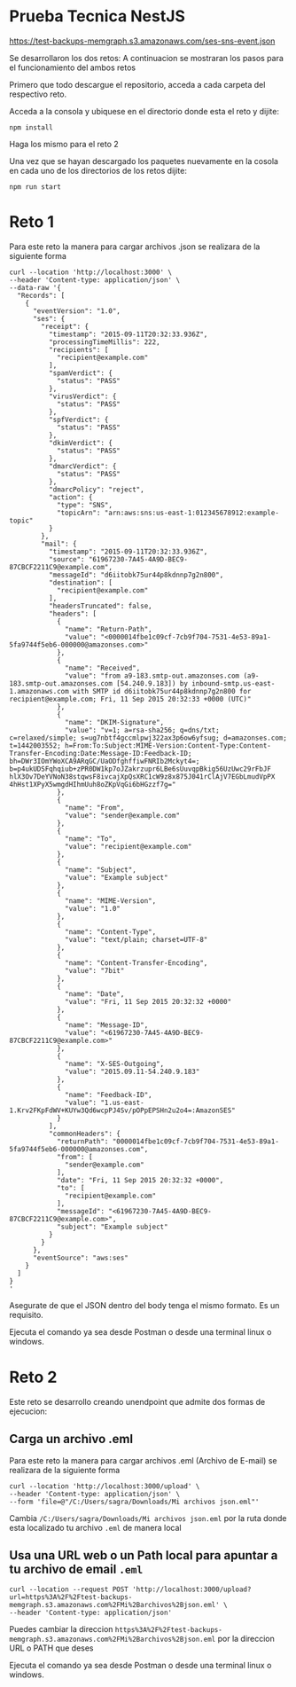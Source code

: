 # Prueba Tecnica NestJS

https://test-backups-memgraph.s3.amazonaws.com/ses-sns-event.json

Se desarrollaron los dos retos: A continuacion se mostraran los pasos para el funcionamiento del ambos retos

Primero que todo descargue el repositorio, acceda a cada carpeta del respectivo reto.

Acceda a la consola y ubiquese en el directorio donde esta el reto y dijite:

    npm install

Haga los mismo para el reto 2

Una vez que se hayan descargado los paquetes nuevamente en la cosola en cada uno de los directorios de los retos dijite:

    npm run start


# Reto 1

Para este reto la manera para cargar archivos .json se realizara de la siguiente forma

``````
curl --location 'http://localhost:3000' \
--header 'Content-type: application/json' \
--data-raw '{
  "Records": [
    {
      "eventVersion": "1.0",
      "ses": {
        "receipt": {
          "timestamp": "2015-09-11T20:32:33.936Z",
          "processingTimeMillis": 222,
          "recipients": [
            "recipient@example.com"
          ],
          "spamVerdict": {
            "status": "PASS"
          },
          "virusVerdict": {
            "status": "PASS"
          },
          "spfVerdict": {
            "status": "PASS"
          },
          "dkimVerdict": {
            "status": "PASS"
          },
          "dmarcVerdict": {
            "status": "PASS"
          },
          "dmarcPolicy": "reject",
          "action": {
            "type": "SNS",
            "topicArn": "arn:aws:sns:us-east-1:012345678912:example-topic"
          }
        },
        "mail": {
          "timestamp": "2015-09-11T20:32:33.936Z",
          "source": "61967230-7A45-4A9D-BEC9-87CBCF2211C9@example.com",
          "messageId": "d6iitobk75ur44p8kdnnp7g2n800",
          "destination": [
            "recipient@example.com"
          ],
          "headersTruncated": false,
          "headers": [
            {
              "name": "Return-Path",
              "value": "<0000014fbe1c09cf-7cb9f704-7531-4e53-89a1-5fa9744f5eb6-000000@amazonses.com>"
            },
            {
              "name": "Received",
              "value": "from a9-183.smtp-out.amazonses.com (a9-183.smtp-out.amazonses.com [54.240.9.183]) by inbound-smtp.us-east-1.amazonaws.com with SMTP id d6iitobk75ur44p8kdnnp7g2n800 for recipient@example.com; Fri, 11 Sep 2015 20:32:33 +0000 (UTC)"
            },
            {
              "name": "DKIM-Signature",
              "value": "v=1; a=rsa-sha256; q=dns/txt; c=relaxed/simple; s=ug7nbtf4gccmlpwj322ax3p6ow6yfsug; d=amazonses.com; t=1442003552; h=From:To:Subject:MIME-Version:Content-Type:Content-Transfer-Encoding:Date:Message-ID:Feedback-ID; bh=DWr3IOmYWoXCA9ARqGC/UaODfghffiwFNRIb2Mckyt4=; b=p4ukUDSFqhqiub+zPR0DW1kp7oJZakrzupr6LBe6sUuvqpBkig56UzUwc29rFbJF hlX3Ov7DeYVNoN38stqwsF8ivcajXpQsXRC1cW9z8x875J041rClAjV7EGbLmudVpPX 4hHst1XPyX5wmgdHIhmUuh8oZKpVqGi6bHGzzf7g="
            },
            {
              "name": "From",
              "value": "sender@example.com"
            },
            {
              "name": "To",
              "value": "recipient@example.com"
            },
            {
              "name": "Subject",
              "value": "Example subject"
            },
            {
              "name": "MIME-Version",
              "value": "1.0"
            },
            {
              "name": "Content-Type",
              "value": "text/plain; charset=UTF-8"
            },
            {
              "name": "Content-Transfer-Encoding",
              "value": "7bit"
            },
            {
              "name": "Date",
              "value": "Fri, 11 Sep 2015 20:32:32 +0000"
            },
            {
              "name": "Message-ID",
              "value": "<61967230-7A45-4A9D-BEC9-87CBCF2211C9@example.com>"
            },
            {
              "name": "X-SES-Outgoing",
              "value": "2015.09.11-54.240.9.183"
            },
            {
              "name": "Feedback-ID",
              "value": "1.us-east-1.Krv2FKpFdWV+KUYw3Qd6wcpPJ4Sv/pOPpEPSHn2u2o4=:AmazonSES"
            }
          ],
          "commonHeaders": {
            "returnPath": "0000014fbe1c09cf-7cb9f704-7531-4e53-89a1-5fa9744f5eb6-000000@amazonses.com",
            "from": [
              "sender@example.com"
            ],
            "date": "Fri, 11 Sep 2015 20:32:32 +0000",
            "to": [
              "recipient@example.com"
            ],
            "messageId": "<61967230-7A45-4A9D-BEC9-87CBCF2211C9@example.com>",
            "subject": "Example subject"
          }
        }
      },
      "eventSource": "aws:ses"
    }
  ]
}
'
``````
Asegurate de que el JSON dentro del body tenga el mismo formato. Es un requisito.

Ejecuta el comando ya sea desde Postman o desde una terminal linux o windows.

# Reto 2 

Este reto se desarrollo creando unendpoint que admite dos formas de ejecucion:

## Carga un archivo .eml
Para este reto la manera para cargar archivos .eml (Archivo de E-mail) se realizara de la siguiente forma

``````
curl --location 'http://localhost:3000/upload' \
--header 'Content-type: application/json' \
--form 'file=@"/C:/Users/sagra/Downloads/Mi archivos json.eml"'
``````

Cambia `/C:/Users/sagra/Downloads/Mi archivos json.eml` por la ruta donde esta localizado tu archivo `.eml` de manera local

## Usa una URL web o un Path local para apuntar a tu archivo de email `.eml`

````
curl --location --request POST 'http://localhost:3000/upload?url=https%3A%2F%2Ftest-backups-memgraph.s3.amazonaws.com%2FMi%2Barchivos%2Bjson.eml' \
--header 'Content-type: application/json'
````

Puedes cambiar la direccion `https%3A%2F%2Ftest-backups-memgraph.s3.amazonaws.com%2FMi%2Barchivos%2Bjson.eml` por la direccion URL o PATH que deses

Ejecuta el comando ya sea desde Postman o desde una terminal linux o windows.
